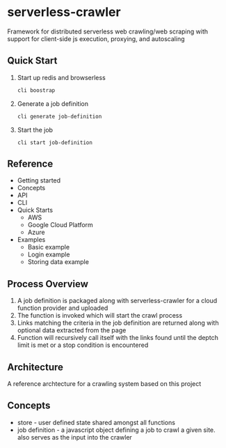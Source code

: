 # serverless-crawler

Framework for distributed serverless web crawling/web scraping with support for client-side js execution, proxying, and autoscaling

## Quick Start

1. Start up redis and browserless
    ```sh
    cli boostrap
    ```
1. Generate a job definition
    ```sh
    cli generate job-definition
    ```
1. Start the job
    ```
    cli start job-definition
    ```

## Reference

* Getting started
* Concepts
* API
* CLI
* Quick Starts
    * AWS
    * Google Cloud Platform
    * Azure
* Examples
    * Basic example
    * Login example
    * Storing data example

## Process Overview

1. A job definition is packaged along with serverless-crawler for a cloud function provider and uploaded
1. The function is invoked which will start the crawl process
1. Links matching the criteria in the job definition are returned along with optional data extracted from the page
1. Function will recursively call itself with the links found until the deptch limit is met or a stop condition is encountered

## Architecture

A reference archtecture for a crawling system based on this project

## Concepts

* store - user defined state shared amongst all functions
* job definition - a javascript object defining a job to crawl a given site. also serves as the input into the crawler